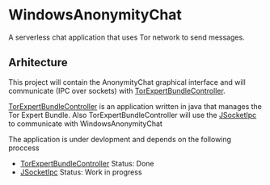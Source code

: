 # WindowsAnonymityChat
A  serverless chat application that uses Tor network to send messages.

## Arhitecture 

This project will contain the AnonymityChat graphical interface and will communicate (IPC over sockets) with [TorExpertBundleController](https://github.com/batsw/TorExpertBundleController). 

[TorExpertBundleController](https://github.com/batsw/TorExpertBundleController) is an application written in java that manages the Tor Expert Bundle. Also TorExpertBundleController will use the [JSocketIpc](https://github.com/batsw/JSocketIpc) to communicate with  WindowsAnonymityChat


The application is under devlopment and depends on the following proccess
* [TorExpertBundleController](https://github.com/batsw/TorExpertBundleController) Status: Done
* [JSocketIpc](https://github.com/batsw/JSocketIpc) Status: Work in progress


